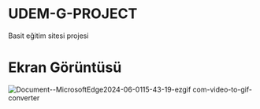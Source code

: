 # UDEM-G-PROJECT
Basit eğitim sitesi projesi

# Ekran Görüntüsü

![Document--MicrosoftEdge2024-06-0115-43-19-ezgif com-video-to-gif-converter](https://github.com/hasank34/UDEM-G-PROJECT/assets/170248823/11549584-affa-42cd-b6e7-030130442106)
